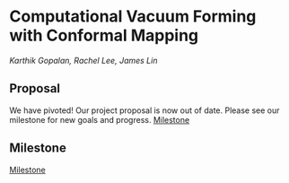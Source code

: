 # Computational Vacuum Forming with Conformal Mapping

*Karthik Gopalan, Rachel Lee, James Lin*

## Proposal
We have pivoted! Our project proposal is now out of date. Please see our milestone for new goals and progress.
<a href="proposal.md">Milestone</a>

## Milestone

<a href="milestone.md">Milestone</a>


